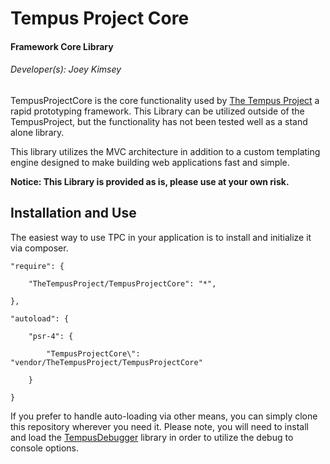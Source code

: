 # Tempus Project Core
#### Framework Core Library
###### Developer(s): Joey Kimsey

TempusProjectCore is the core functionality used by [The Tempus Project](https://github.com/TheTempusProject/TheTempusProject) a rapid prototyping framework. This Library can be utilized outside of the TempusProject, but the functionality has not been tested well as a stand alone library.

This library utilizes the MVC architecture in addition to a custom templating engine designed to make building web applications fast and simple. 

**Notice: This Library is provided as is, please use at your own risk.**

## Installation and Use
The easiest way to use TPC in your application is to install and initialize it via composer.

```
"require": {

    "TheTempusProject/TempusProjectCore": "*",

},

"autoload": {

    "psr-4": {

        "TempusProjectCore\": "vendor/TheTempusProject/TempusProjectCore"

    }

}
```

If you prefer to handle auto-loading via other means, you can simply clone this repository wherever you need it. Please note, you will need to install and load the [TempusDebugger](https://github.com/thetempusproject/TempusDebugger) library in order to utilize the debug to console options.